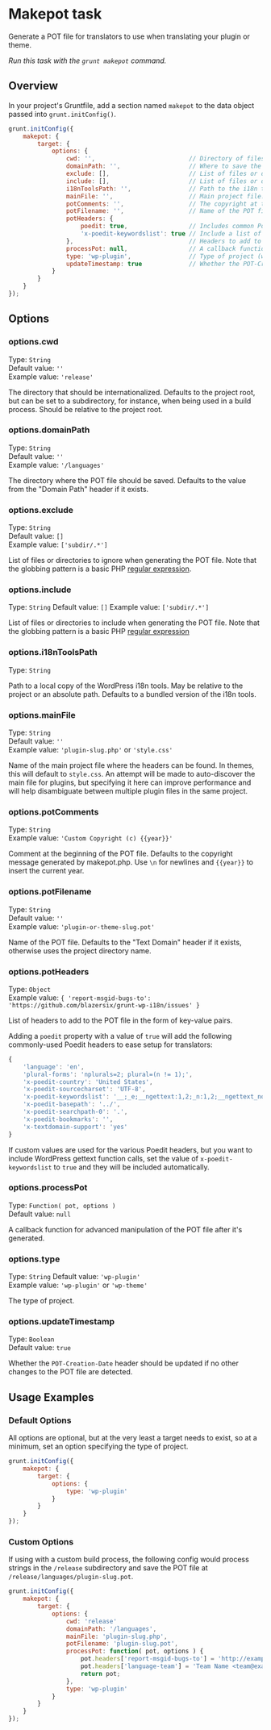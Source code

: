 # Makepot task

Generate a POT file for translators to use when translating your plugin or theme.

_Run this task with the `grunt makepot` command._


## Overview

In your project's Gruntfile, add a section named `makepot` to the data object passed into `grunt.initConfig()`.

```js
grunt.initConfig({
    makepot: {
        target: {
            options: {
                cwd: '',                          // Directory of files to internationalize.
                domainPath: '',                   // Where to save the POT file.
                exclude: [],                      // List of files or directories to ignore.
                include: [],                      // List of files or directories to include.
                i18nToolsPath: '',                // Path to the i18n tools directory.
                mainFile: '',                     // Main project file.
                potComments: '',                  // The copyright at the beginning of the POT file.
                potFilename: '',                  // Name of the POT file.
                potHeaders: {
                    poedit: true,                 // Includes common Poedit headers.
                    'x-poedit-keywordslist': true // Include a list of all possible gettext functions.
                },                                // Headers to add to the generated POT file.
                processPot: null,                 // A callback function for manipulating the POT file.
                type: 'wp-plugin',                // Type of project (wp-plugin or wp-theme).
                updateTimestamp: true             // Whether the POT-Creation-Date should be updated without other changes.
            }
        }
    }
});
```


## Options

### options.cwd
Type: `String`  
Default value: `''`  
Example value: `'release'`

The directory that should be internationalized. Defaults to the project root, but can be set to a subdirectory, for instance, when being used in a build process. Should be relative to the project root.

### options.domainPath
Type: `String`  
Default value: `''`  
Example value: `'/languages'`

The directory where the POT file should be saved. Defaults to the value from the "Domain Path" header if it exists.

### options.exclude
Type: `String`  
Default value: `[]`  
Example value: `['subdir/.*']`

List of files or directories to ignore when generating the POT file. Note that the globbing pattern is a basic PHP [regular expression](https://github.com/blazersix/grunt-wp-i18n/blob/develop/vendor/wp-i18n-tools/extract.php#L66).

### options.include
Type: `String`
Default value: `[]`
Example value: `['subdir/.*']`

List of files or directories to include when generating the POT file. Note that the globbing pattern is a basic PHP [regular expression](https://github.com/blazersix/grunt-wp-i18n/blob/develop/vendor/wp-i18n-tools/extract.php#L66)

### options.i18nToolsPath
Type: `String`

Path to a local copy of the WordPress i18n tools. May be relative to the project or an absolute path. Defaults to a bundled version of the i18n tools.

### options.mainFile
Type: `String`  
Default value: `''`  
Example value: `'plugin-slug.php'` or `'style.css'`

Name of the main project file where the headers can be found. In themes, this will default to `style.css`. An attempt will be made to auto-discover the main file for plugins, but specifying it here can improve performance and will help disambiguate between multiple plugin files in the same project.

### options.potComments
Type: `String`  
Example value: `'Custom Copyright (c) {{year}}'`

Comment at the beginning of the POT file. Defaults to the copyright message generated by makepot.php. Use `\n` for newlines and `{{year}}` to insert the current year.

### options.potFilename
Type: `String`  
Default value: `''`  
Example value: `'plugin-or-theme-slug.pot'`

Name of the POT file. Defaults to the "Text Domain" header if it exists, otherwise uses the project directory name.

### options.potHeaders
Type: `Object`  
Example value: `{ 'report-msgid-bugs-to': 'https://github.com/blazersix/grunt-wp-i18n/issues' }`

List of headers to add to the POT file in the form of key-value pairs.

Adding a `poedit` property with a value of `true` will add the following commonly-used Poedit headers to ease setup for translators:

```js
{
    'language': 'en',
    'plural-forms': 'nplurals=2; plural=(n != 1);',
    'x-poedit-country': 'United States',
    'x-poedit-sourcecharset': 'UTF-8',
    'x-poedit-keywordslist': '__;_e;__ngettext:1,2;_n:1,2;__ngettext_noop:1,2;_n_noop:1,2;_c;_nc:1,2;_x:1,2c;_ex:1,2c;_nx:4c,1,2;_nx_noop:4c,1,2;',
    'x-poedit-basepath': '../',
    'x-poedit-searchpath-0': '.',
    'x-poedit-bookmarks': '',
    'x-textdomain-support': 'yes'
}
```

If custom values are used for the various Poedit headers, but you want to include WordPress gettext function calls, set the value of `x-poedit-keywordslist` to `true` and they will be included automatically.

### options.processPot
Type: `Function( pot, options )`  
Default value: `null`

A callback function for advanced manipulation of the POT file after it's generated.

### options.type
Type: `String`
Default value: `'wp-plugin'`  
Example value: `'wp-plugin'` or `'wp-theme'`

The type of project.

### options.updateTimestamp
Type: `Boolean`  
Default value: `true`

Whether the `POT-Creation-Date` header should be updated if no other changes to the POT file are detected.


## Usage Examples

### Default Options

All options are optional, but at the very least a target needs to exist, so at a minimum, set an option specifying the type of project.

```js
grunt.initConfig({
    makepot: {
        target: {
            options: {
                type: 'wp-plugin'
            }
        }
    }
});
```

### Custom Options

If using with a custom build process, the following config would process strings in the `/release` subdirectory and save the POT file at `/release/languages/plugin-slug.pot`.

```js
grunt.initConfig({
    makepot: {
        target: {
            options: {
                cwd: 'release'
                domainPath: '/languages',
                mainFile: 'plugin-slug.php',
                potFilename: 'plugin-slug.pot',
                processPot: function( pot, options ) {
                    pot.headers['report-msgid-bugs-to'] = 'http://example.com/issues';
                    pot.headers['language-team'] = 'Team Name <team@example.com>';
                    return pot;
                },
                type: 'wp-plugin'
            }
        }
    }
});
```
